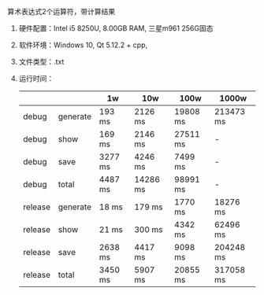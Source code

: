 算术表达式2个运算符，带计算结果

1. 硬件配置：Intel i5 8250U, 8.00GB RAM, 三星m961 256G固态

2. 软件环境：Windows 10,  Qt 5.12.2 + cpp,

3. 文件类型：.txt

4. 运行时间：

   |         |          | 1w      | 10w      | 100w     | 1000w     |
   | ------- | -------- | ------- | -------- | -------- | --------- |
   | debug   | generate | 193 ms  | 2126 ms  | 19808 ms | 213473 ms |
   | debug   | show     | 169 ms  | 2146 ms  | 27511 ms | -         |
   | debug   | save     | 3277 ms | 4246 ms  | 7499 ms  | -         |
   | debug   | total    | 4487 ms | 14286 ms | 98991 ms | -         |
   | release | generate | 18 ms   | 179 ms   | 1770 ms  | 18276 ms  |
   | release | show     | 21 ms   | 300 ms   | 4342 ms  | 62496 ms  |
   | release | save     | 2638 ms | 4417 ms  | 9098 ms  | 204248 ms |
   | release | total    | 3450 ms | 5907 ms  | 20855 ms | 317058 ms |
   
   

